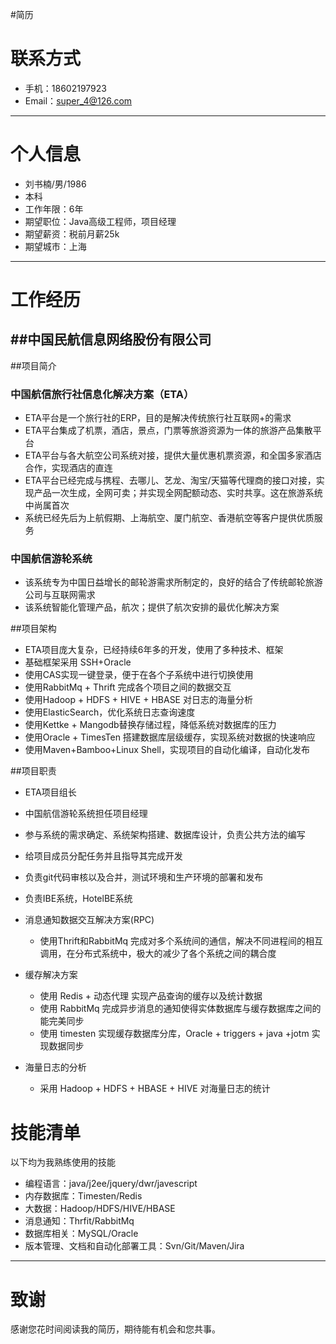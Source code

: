 #简历


# 联系方式
- 手机：18602197923
- Email：super_4@126.com

---

# 个人信息

 - 刘书楠/男/1986
 - 本科
 - 工作年限：6年
 - 期望职位：Java高级工程师，项目经理
 - 期望薪资：税前月薪25k
 - 期望城市：上海

---

# 工作经历
##中国民航信息网络股份有限公司
-

##项目简介

### 中国航信旅行社信息化解决方案（ETA）
* ETA平台是一个旅行社的ERP，目的是解决传统旅行社互联网+的需求
* ETA平台集成了机票，酒店，景点，门票等旅游资源为一体的旅游产品集散平台
* ETA平台与各大航空公司系统对接，提供大量优惠机票资源，和全国多家酒店合作，实现酒店的直连
* ETA平台已经完成与携程、去哪儿、艺龙、淘宝/天猫等代理商的接口对接，实现产品一次生成，全网可卖；并实现全网配额动态、实时共享。这在旅游系统中尚属首次
* 系统已经先后为上航假期、上海航空、厦门航空、香港航空等客户提供优质服务






### 中国航信游轮系统
* 该系统专为中国日益增长的邮轮游需求所制定的，良好的结合了传统邮轮旅游公司与互联网需求
* 该系统智能化管理产品，航次；提供了航次安排的最优化解决方案


##项目架构

* ETA项目庞大复杂，已经持续6年多的开发，使用了多种技术、框架
* 基础框架采用 SSH+Oracle
* 使用CAS实现一键登录，便于在各个子系统中进行切换使用
* 使用RabbitMq + Thrift 完成各个项目之间的数据交互
* 使用Hadoop + HDFS + HIVE + HBASE 对日志的海量分析
* 使用ElasticSearch，优化系统日志查询速度
* 使用Kettke + Mangodb替换存储过程，降低系统对数据库的压力
* 使用Oracle + TimesTen 搭建数据库层级缓存，实现系统对数据的快速响应
* 使用Maven+Bamboo+Linux Shell，实现项目的自动化编译，自动化发布


##项目职责

* ETA项目组长
* 中国航信游轮系统担任项目经理
* 参与系统的需求确定、系统架构搭建、数据库设计，负责公共方法的编写
* 给项目成员分配任务并且指导其完成开发
* 负责git代码审核以及合并，测试环境和生产环境的部署和发布
* 负责IBE系统，HotelBE系统
* 消息通知数据交互解决方案(RPC)
  * 使用Thrift和RabbitMq 完成对多个系统间的通信，解决不同进程间的相互调用，在分布式系统中，极大的减少了各个系统之间的耦合度

* 缓存解决方案
  * 使用 Redis + 动态代理 实现产品查询的缓存以及统计数据
  * 使用 RabbitMq 完成异步消息的通知使得实体数据库与缓存数据库之间的能完美同步
  * 使用 timesten 实现缓存数据库分库，Oracle + triggers + java +jotm 实现数据同步

* 海量日志的分析
  * 采用 Hadoop + HDFS + HBASE + HIVE 对海量日志的统计


# 技能清单

以下均为我熟练使用的技能

- 编程语言：java/j2ee/jquery/dwr/javescript
- 内存数据库：Timesten/Redis
- 大数据：Hadoop/HDFS/HIVE/HBASE
- 消息通知：Thrfit/RabbitMq
- 数据库相关：MySQL/Oracle
- 版本管理、文档和自动化部署工具：Svn/Git/Maven/Jira


---

# 致谢
感谢您花时间阅读我的简历，期待能有机会和您共事。